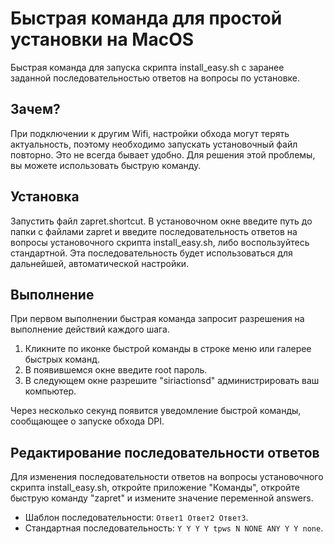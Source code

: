 # Быстрая команда для простой установки на MacOS

Быстрая команда для запуска скрипта install_easy.sh с заранее заданной последовательностью ответов на вопросы по установке. 

## Зачем? 

При подключении к другим Wifi, настройки обхода могут терять актуальность, поэтому необходимо запускать установочный файл повторно. Это не всегда бывает удобно. Для решения этой проблемы, вы можете использовать быструю команду. 

## Установка

Запустить файл zapret.shortcut. В установочном окне введите путь до папки с файлами zapret и введите последовательность ответов на вопросы установочного скрипта install_easy.sh, либо воспользуйтесь стандартной. Эта последовательность будет использоваться для дальнейшей, автоматической настройки. 

## Выполнение

При первом выполнении быстрая команда запросит разрешения на выполнение действий каждого шага.

1. Кликните по иконке быстрой команды в строке меню или галерее быстрых команд. 
3. В появившемся окне введите root пароль.
4. В следующем окне разрешите "siriactionsd" администрировать ваш компьютер. 

Через несколько секунд появится уведомление быстрой команды, сообщающее о запуске обхода DPI.

## Редактирование последовательности ответов 

Для изменения последовательности ответов на вопросы установочного скрипта install_easy.sh, откройте приложение "Команды", откройте быструю команду "zapret" и измените значение переменной answers. 

- Шаблон последовательности: `Ответ1 Ответ2 Ответ3`. 
- Стандартная последовательность: `Y Y Y Y tpws N NONE ANY Y Y none`.
